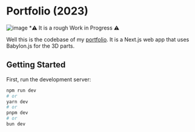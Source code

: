 # Portfolio (2023)

![image](https://github.com/Kalkut/portfolio/assets/8172006/b4aa2214-17dd-4e3a-b34c-05d7164b3dde)
*⚠️ It is a rough Work in Progress ⚠️

Well this is the codebase of my [portfolio](https://berengermakita.com/). It is a Next.js web app that uses Babylon.js for the 3D parts.

## Getting Started

First, run the development server:

```bash
npm run dev
# or
yarn dev
# or
pnpm dev
# or
bun dev
```
